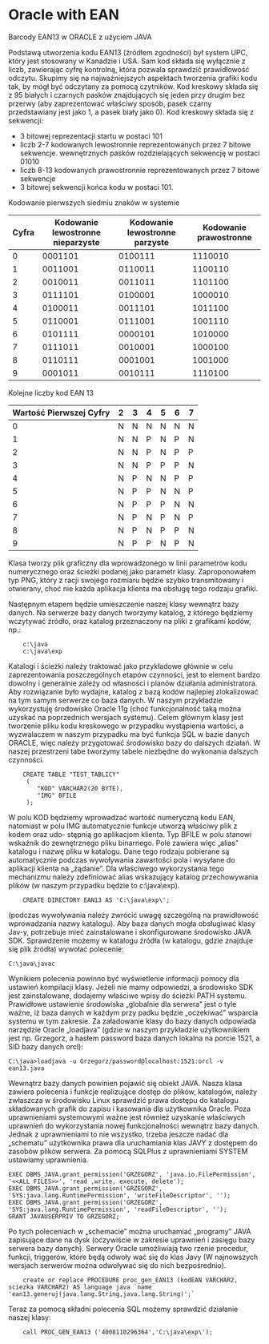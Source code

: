 # Oracle with EAN
Barcody EAN13 w ORACLE z użyciem JAVA

Podstawą utworzenia kodu EAN13 (źródłem zgodności) był system UPC, który jest stosowany w Kanadzie i USA.
Sam kod składa się wyłącznie z liczb, zawierając cyfrę kontrolną, która pozwala sprawdzić prawidłowość odczytu.
Skupimy się na najważniejszych aspektach tworzenia grafiki kodu tak, by mógł być odczytany za pomocą czytników.
Kod kreskowy składa się z 95 białych i czarnych pasków znajdujących się jeden przy drugim bez przerwy
(aby zaprezentować właściwy sposób, pasek czarny przedstawiany jest jako 1, a pasek biały jako 0).
Kod kreskowy składa  się z sekwencji:
* 3 bitowej reprezentacji startu w postaci 101
* liczb 2-7 kodowanych lewostronnie reprezentowanych przez 7 bitowe sekwencje.
wewnętrznych pasków rozdzielających sekwencję w postaci 01010
* liczb 8-13 kodowanych prawostronnie reprezentowanych przez 7 bitowe sekwencje
* 3 bitowej sekwencji końca kodu w postaci 101.

Kodowanie pierwszych siedmiu znaków w systemie

| Cyfra | Kodowanie lewostronne nieparzyste | Kodowanie lewostronne parzyste | Kodowanie prawostronne |
|-------|-----------------------|-----------------------|------------------------|
| 0     |0001101                | 0100111               | 1110010                |
| 1     |0011001                | 0110011               | 1100110                |
| 2     |0010011                | 0011011               | 1101100                |
| 3     |0111101                | 0100001               | 1000010                |
| 4     |0100011                | 0011101               | 1011100                |
| 5     |0110001                | 0111001               | 1001110                |
| 6     |0101111                | 0000101               | 1010000                |
| 7     |0111011                | 0010001               | 1000100                |
| 8     |0110111                | 0001001               | 1001000                |
| 9     |0001011                | 0010111               | 1110100                |

Kolejne liczby kod EAN 13

| Wartość Pierwszej Cyfry | 2 | 3 | 4 | 5 | 6 | 7 |
|--------------|---|---|---|---|---|---|
| 0            | N | N | N | N | N | N |
| 1            | N | N | P | N | P | N |
| 2            | N | N | P | N | P | P |
| 3            | N | N | P | P | P | N |
| 4            | N | P | N | N | P | P |
| 5            | N | P | P | N | N | P |
| 6            | N | P | P | P | N | N |
| 7            | N | P | N | P | N | P |
| 8            | N | P | N | P | P | N |
| 9            | N | P | P | N | P | N |

Klasa tworzy plik graficzny dla wprowadzonego w linii parametrów kodu numerycznego oraz ścieżki podanej jako parametr klasy.
Zaproponowałem typ PNG, który z racji swojego rozmiaru będzie szybko transmitowany i otwierany, choć nie każda aplikacja klienta ma obsługę tego rodzaju grafiki.

Następnym etapem będzie umieszczenie naszej klasy wewnątrz bazy danych.
Na serwerze bazy danych tworzymy katalog, z którego będziemy wczytywać źródło, oraz katalog przeznaczony na pliki z grafikami kodów, np.:

```
    c:\java
    c:\java\exp 
```
Katalogi i ścieżki należy traktować jako przykładowe głównie w celu zaprezentowania poszczególnych etapów czynności, jest to element bardzo dowolny i generalnie zależy od własności i planów działania administratora.
Aby rozwiązanie było wydajne, katalog z bazą kodów najlepiej zlokalizować na tym samym serwerze co baza danych.
W naszym przykładzie wykorzystuję środowisko Oracle 11g (choć funkcjonalność taką można uzyskać na poprzednich wersjach systemu).
Celem głównym klasy jest tworzenie pliku kodu kreskowego w przypadku wystąpienia wartości, a wyzwalaczem w naszym przypadku ma być funkcja SQL w bazie danych ORACLE, więc należy przygotować środowisko bazy do dalszych działań.
W naszej przestrzeni tabe tworzymy tabele niezbędne do wykonania dalszych czynności.

```
    CREATE TABLE "TEST_TABLICY" 
     (  
        "KOD" VARCHAR2(20 BYTE), 
        "IMG" BFILE
     );
```
W polu KOD będziemy wprowadzać wartość numeryczną kodu EAN, natomiast w polu IMG automatycznie funkcje utworzą właściwy plik z kodem oraz udo-
stępnią go aplikacjom klienta. Typ BFILE w polu stanowi wskaźnik do zewnętrznego pliku binarnego.
Pole zawiera więc „alias” katalogu i nazwę pliku w katalogu.
Dane tego rodzaju pobierane są automatycznie podczas wywoływania zawartości pola i wysyłane do aplikacji klienta na „żądanie”.
Dla właściwego wykorzystania tego mechanizmu należy zdefiniować alias wskazujący katalog przechowywania plików (w naszym przypadku będzie to c:\java\exp).
```
    CREATE DIRECTORY EAN13 AS 'C:\java\exp\';
```
(podczas wywoływania należy zwrócić uwagę szczególną na prawidłowość wprowadzania nazwy katalogu).
Aby baza danych mogła obsługiwać klasy Jav-y, potrzebuje mieć zainstalowane i skonfigurowane środowisko JAVA SDK.
Sprawdzenie możemy w katalogu źródła (w katalogu, gdzie znajduje się plik źródła) wywołać polecenie:

```
C:\java\javac
```
Wynikiem polecenia powinno być wyświetlenie informacji pomocy dla ustawień kompilacji klasy.
Jeżeli nie mamy odpowiedzi, a środowisko SDK jest zainstalowane, dodajemy właściwe wpisy do ścieżki PATH systemu.
Prawidłowe ustawienie środowiska „globalnie dla serwera” jest o tyle ważne, iż baza danych w każdym przy padku będzie „oczekiwać” wsparcia systemu w tym zakresie.
Za załadowanie klasy do bazy danych odpowiada narzędzie Oracle „loadjava” (gdzie w naszym przykładzie
użytkownikiem jest np. Grzegorz, a hasłem password baza danych lokalna na porcie 1521, a SID bazy danych orcl):
```
C:\java>loadjava -u Grzegorz/password@localhost:1521:orcl -v ean13.java
```
Wewnątrz bazy danych powinien pojawić się obiekt JAVA.
Nasza klasa zawiera polecenia i funkcje realizujące
dostęp do plików, katalogów, należy zwłaszcza w środowisku Linux sprawdzić prawa dostępu do katalogu składowanych grafik do zapisu i kasowania dla użytkownika Oracle.
Poza uprawnieniami systemowymi ważne jest również uzyskanie właściwych uprawnień do wykorzystania nowej funkcjonalności wewnątrz bazy danych.
Jednak z uprawnieniami to nie wszystko, trzeba jeszcze nadać dla „schematu” użytkownika prawa dla uruchamiania klas JAVY z dostępem do zasobów plików
serwera.
Za pomocą SQLPlus z uprawnieniami SYSTEM ustawiamy uprawnienia.
```
EXEC DBMS_JAVA.grant_permission('GRZEGORZ', 'java.io.FilePermission', '<<ALL FILES>>', 'read ,write, execute, delete');
EXEC DBMS_JAVA.grant_permission('GRZEGORZ', 'SYS:java.lang.RuntimePermission', 'writeFileDescriptor', '');
EXEC DBMS_JAVA.grant_permission('GRZEGORZ', 'SYS:java.lang.RuntimePermission', 'readFileDescriptor', '');
GRANT JAVAUSERPRIV TO GRZEGORZ;
```
Po tych poleceniach w „schemacie” można uruchamiać „programy” JAVA zapisujące dane na dysk (oczywiście w zakresie uprawnień i zasięgu bazy serwera bazy danych). Serwery Oracle umożliwiają two rzenie procedur, funkcji, triggerów, które będą odwoły wać się do klas Javy (W najnowszych wersjach serwerów można odwoływać się do nich bezpośrednio).

```
    create or replace PROCEDURE proc_gen_EAN13 (kodEAN VARCHAR2, sciezka VARCHAR2) AS language java `name 'ean13.generuj(java.lang.String,java.lang.String)';`
```
Teraz za pomocą składni polecenia SQL możemy sprawdzić działanie naszej klasy:
```
    call PROC_GEN_EAN13 ('4008110296364','C:\java\exp\');
```

